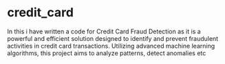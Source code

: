 # credit_card
In this i have written a code for Credit Card Fraud Detection as it  is a powerful and efficient solution designed to identify and prevent fraudulent activities in credit card transactions. Utilizing advanced machine learning algorithms, this project aims to analyze patterns, detect anomalies etc
